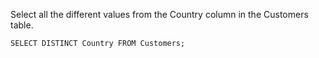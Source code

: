 Select all the different values from the Country column in the Customers table.

    SELECT DISTINCT Country FROM Customers;
